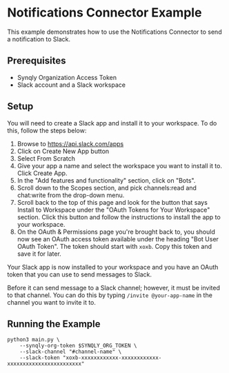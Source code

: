 # Notifications Connector Example

This example demonstrates how to use the Notifications Connector to send a notification to Slack.

## Prerequisites

- Synqly Organization Access Token
- Slack account and a Slack workspace

## Setup

You will need to create a Slack app and install it to your workspace. To do this, follow the steps below:

1. Browse to https://api.slack.com/apps
1. Click on Create New App button
1. Select From Scratch
1. Give your app a name and select the workspace you want to install it to. Click Create App.
1. In the "Add features and functionality" section, click on "Bots".
1. Scroll down to the Scopes section, and pick channels:read and chat:write from the drop-down menu.
1. Scroll back to the top of this page and look for the button that says Install to Workspace under the "OAuth Tokens for Your Workspace" section. Click this button and follow the instructions to install the app to your workspace.
1. On the OAuth & Permissions page you're brought back to, you should now see an OAuth access token available under the heading "Bot User OAuth Token". The token should start with `xoxb`. Copy this token and save it for later.

Your Slack app is now installed to your workspace and you have an OAuth token that you can use to send messages to Slack.

Before it can send message to a Slack channel; however, it must be invited to that channel. You can do this by typing `/invite @your-app-name` in the channel you want to invite it to.

## Running the Example

```
python3 main.py \
    --synqly-org-token $SYNQLY_ORG_TOKEN \
    --slack-channel "#channel-name" \
    --slack-token "xoxb-xxxxxxxxxxxx-xxxxxxxxxxxx-xxxxxxxxxxxxxxxxxxxxxxxx"
```
